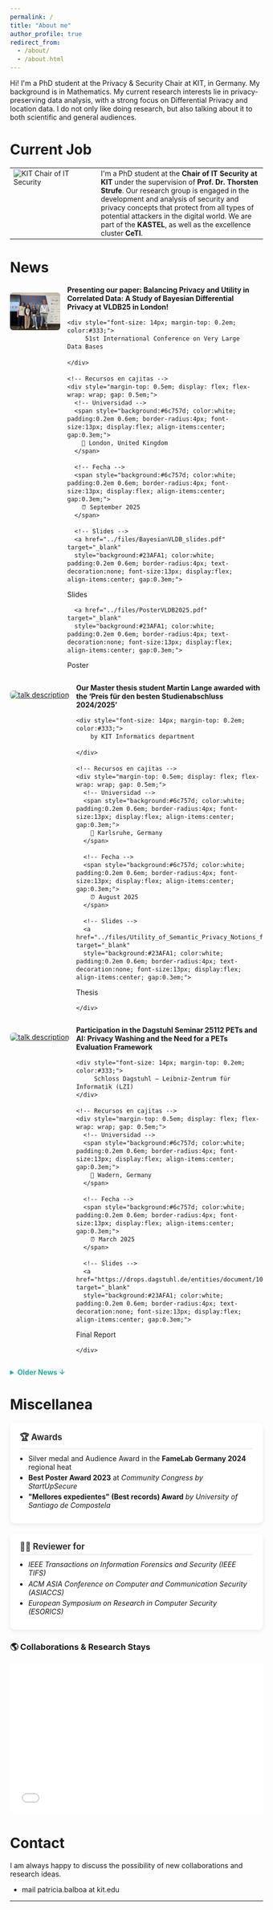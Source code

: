 ```yaml
---
permalink: /
title: "About me"
author_profile: true
redirect_from: 
  - /about/
  - /about.html
---
```


Hi! I'm a PhD student at the Privacy & Security Chair at KIT, in Germany. My background is in Mathematics. 
My current research interests lie in privacy-preserving data analysis, with a strong focus on Differential Privacy and location data.
I do not only like doing research, but also talking about it to both scientific and general audiences. 

Current Job
============
<div>
  <table>
    <tr>
      <td style="width:160px; vertical-align:top;">
        <img src="https://ps.tm.kit.edu/img/20231004_171032-cropped-4-Web_scaled.jpg" alt="KIT Chair of IT Security" width="150">
      </td>
      <td>
        I'm a PhD student at the <strong>Chair of IT Security at KIT</strong> under the supervision of 
        <strong>Prof. Dr. Thorsten Strufe</strong>. Our research group is engaged in the development and 
        analysis of security and privacy concepts that protect from all types of potential attackers in the digital world.  We are part of the 
        <strong>KASTEL</strong>, as well as the excellence cluster <strong>CeTI</strong>.
      </td>
    </tr>
  </table>
</div>


News
======
<!-- TALK -->
<div style="display: flex; align-items: flex-start; gap: 1em; margin-bottom: 1em; flex-wrap: wrap;">

  <!-- Columna izquierda: Q1 logo -->
  <a href="https://vldb.org/2025/" 
     title="talk description" target="_blank" rel="noopener noreferrer">
    <img src="../images/vldb_group.jpg" 
     alt="talk description" 
     style="width:100px; vertical-align: top; border-radius: 6px;">
  </a>

  <!-- Columna derecha: título y autores -->
  <div style="flex: 1; min-width: 250px;">
    <strong>
       Presenting our paper: Balancing Privacy and Utility in Correlated Data: A Study of Bayesian Differential Privacy
       at VLDB25 in London!
    </strong>

    <div style="font-size: 14px; margin-top: 0.2em; color:#333;">
         51st International Conference on Very Large Data Bases 

    </div>

    <!-- Recursos en cajitas -->
    <div style="margin-top: 0.5em; display: flex; flex-wrap: wrap; gap: 0.5em;">
      <!-- Universidad -->
      <span style="background:#6c757d; color:white; padding:0.2em 0.6em; border-radius:4px; font-size:13px; display:flex; align-items:center; gap:0.3em;">
        📍 London, United Kingdom 
      </span>

      <!-- Fecha -->
      <span style="background:#6c757d; color:white; padding:0.2em 0.6em; border-radius:4px; font-size:13px; display:flex; align-items:center; gap:0.3em;">
        ⏰ September 2025
      </span>

      <!-- Slides -->
      <a href="../files/BayesianVLDB_slides.pdf" target="_blank" 
      style="background:#23AFA1; color:white; padding:0.2em 0.6em; border-radius:4px; text-decoration:none; font-size:13px; display:flex; align-items:center; gap:0.3em;">
  Slides
</a>
<!-- Poster -->
      <a href="../files/PosterVLDB2025.pdf" target="_blank" 
      style="background:#23AFA1; color:white; padding:0.2em 0.6em; border-radius:4px; text-decoration:none; font-size:13px; display:flex; align-items:center; gap:0.3em;">
  Poster
</a>
    </div>
  </div>
</div>
<!-- END TALK -->

<!-- TALK -->
<div style="display: flex; align-items: flex-start; gap: 1em; margin-bottom: 1em; flex-wrap: wrap;">

  <!-- Columna izquierda: Q1 logo -->
  <a href="https://www.informatik.kit.edu/7054_14791.php" 
     title="talk description" target="_blank" rel="noopener noreferrer">
    <img src="https://media.licdn.com/dms/image/v2/D4E22AQHTFPS1a01A0w/feedshare-shrink_800/B4EZijW_LBHoAg-/0/1755087377454?e=1763596800&v=beta&t=ewAVkqZu-x95qNhaFnZiJn7mP-jVlkRsSf8Uv4ltggU" 
     alt="talk description" 
     style="width:100px; vertical-align: top; border-radius: 6px;">
  </a>

  <!-- Columna derecha: título y autores -->
  <div style="flex: 1; min-width: 250px;">
    <strong>
      Our Master thesis student Martin Lange awarded with the ‘Preis für den besten Studienabschluss 2024/2025’ 
    </strong>

    <div style="font-size: 14px; margin-top: 0.2em; color:#333;">
        by KIT Informatics department 

    </div>

    <!-- Recursos en cajitas -->
    <div style="margin-top: 0.5em; display: flex; flex-wrap: wrap; gap: 0.5em;">
      <!-- Universidad -->
      <span style="background:#6c757d; color:white; padding:0.2em 0.6em; border-radius:4px; font-size:13px; display:flex; align-items:center; gap:0.3em;">
        📍 Karlsruhe, Germany
      </span>

      <!-- Fecha -->
      <span style="background:#6c757d; color:white; padding:0.2em 0.6em; border-radius:4px; font-size:13px; display:flex; align-items:center; gap:0.3em;">
        ⏰ August 2025
      </span>

      <!-- Slides -->
      <a href="../files/Utility_of_Semantic_Privacy_Notions_for_Correlated_Data.pdf" target="_blank" 
      style="background:#23AFA1; color:white; padding:0.2em 0.6em; border-radius:4px; text-decoration:none; font-size:13px; display:flex; align-items:center; gap:0.3em;">
  Thesis
</a>

    </div>
  </div>
</div>
<!-- END TALK -->

<!-- TALK -->
<div style="display: flex; align-items: flex-start; gap: 1em; margin-bottom: 1em; flex-wrap: wrap;">

  <!-- Columna izquierda: Q1 logo -->
  <a href="https://www.dagstuhl.de/en/seminars/seminar-calendar/seminar-details/25112" 
     title="talk description" target="_blank" rel="noopener noreferrer">
    <img src="https://www.dagstuhl.de/storage/media/0006/6475/conversions/25112.03.l.jpg" 
     alt="talk description" 
     style="width:100px; vertical-align: top; border-radius: 6px;">
  </a>

  <!-- Columna derecha: título y autores -->
  <div style="flex: 1; min-width: 250px;">
    <strong>
      Participation in the  Dagstuhl Seminar 25112
PETs and AI: Privacy Washing and the Need for a PETs Evaluation Framework 
    </strong>

    <div style="font-size: 14px; margin-top: 0.2em; color:#333;">
         Schloss Dagstuhl – Leibniz-Zentrum für Informatik (LZI)
    </div>

    <!-- Recursos en cajitas -->
    <div style="margin-top: 0.5em; display: flex; flex-wrap: wrap; gap: 0.5em;">
      <!-- Universidad -->
      <span style="background:#6c757d; color:white; padding:0.2em 0.6em; border-radius:4px; font-size:13px; display:flex; align-items:center; gap:0.3em;">
        📍 Wadern, Germany
      </span>

      <!-- Fecha -->
      <span style="background:#6c757d; color:white; padding:0.2em 0.6em; border-radius:4px; font-size:13px; display:flex; align-items:center; gap:0.3em;">
        ⏰ March 2025
      </span>

      <!-- Slides -->
      <a href="https://drops.dagstuhl.de/entities/document/10.4230/DagRep.15.3.77" target="_blank" 
      style="background:#23AFA1; color:white; padding:0.2em 0.6em; border-radius:4px; text-decoration:none; font-size:13px; display:flex; align-items:center; gap:0.3em;">
  Final Report
</a>

    </div>
  </div>
</div>
<!-- END TALK -->

<!-- Older news colapsables -->
<details>
  <summary style="cursor:pointer; margin-top:0.8em; font-weight:bold; color:#23AFA1;">
    Older News ↓
  </summary>
 <!-- TALK -->
<div style="display: flex; align-items: flex-start; gap: 1em; margin-bottom: 1em; flex-wrap: wrap;">

  <!-- Columna izquierda: Q1 logo -->
  <a href="https://indico.global/event/6198/overview" 
     title="talk description" target="_blank" rel="noopener noreferrer">
    <img src="https://media.licdn.com/dms/image/v2/D4D10AQG5lEPt28-CWQ/image-shrink_800/image-shrink_800/0/1735207297459?e=1761055200&v=beta&t=TvhToGVBvFHNQGzlamdQVfTG83ZJK5bcUO0sjxePGbQ" 
     alt="talk description" 
     style="width:100px; vertical-align: top; border-radius: 6px;">
  </a>

  <!-- Columna derecha: título y autores -->
  <div style="flex: 1; min-width: 250px;">
    <strong>
       Invited Speaker to Peregrinando: International carrers in mathematics and physics workshop 
    </strong>

    <div style="font-size: 14px; margin-top: 0.2em; color:#333;">
         Centro de Investigación e Tecnoloxía Matemática de Galicia (CITMAga) and Instituto Galego de Física de Altas Enerxías (IGFAE)

    </div>

    <!-- Recursos en cajitas -->
    <div style="margin-top: 0.5em; display: flex; flex-wrap: wrap; gap: 0.5em;">
      <!-- Universidad -->
      <span style="background:#6c757d; color:white; padding:0.2em 0.6em; border-radius:4px; font-size:13px; display:flex; align-items:center; gap:0.3em;">
        📍 Santiago de Compostela, Spain
      </span>

      <!-- Fecha -->
      <span style="background:#6c757d; color:white; padding:0.2em 0.6em; border-radius:4px; font-size:13px; display:flex; align-items:center; gap:0.3em;">
        ⏰ December 2023
      </span>

      <!-- Slides -->
      <a href="../files/Peregrinando_2025-1.pdf" target="_blank" 
      style="background:#23AFA1; color:white; padding:0.2em 0.6em; border-radius:4px; text-decoration:none; font-size:13px; display:flex; align-items:center; gap:0.3em;">
  Slides 
</a>
    </div>
  </div>
</div>
  <!-- TALK -->
<div style="display: flex; align-items: flex-start; gap: 1em; margin-bottom: 1em; flex-wrap: wrap;">

  <!-- Columna izquierda: Q1 logo -->
  <a href="https://wissenswerkstadt.de/famelab" 
     title="talk description" target="_blank" rel="noopener noreferrer">
    <img src="https://ps.tm.kit.edu/img/News/Famelab%202024%20Gewinnerinnen_rdax_1024x682_98p.jpg" 
     alt="talk description" 
     style="width:100px; vertical-align: top; border-radius: 6px;">
  </a>

  <!-- Columna derecha: título y autores -->
  <div style="flex: 1; min-width: 250px;">
    <strong>
       Audience Award & Silver Medal at FameLab Regional Competition
    </strong>

    <div style="font-size: 14px; margin-top: 0.2em; color:#333;">
         FameLab Regional Heat 

    </div>

    <!-- Recursos en cajitas -->
    <div style="margin-top: 0.5em; display: flex; flex-wrap: wrap; gap: 0.5em;">
      <!-- Universidad -->
      <span style="background:#6c757d; color:white; padding:0.2em 0.6em; border-radius:4px; font-size:13px; display:flex; align-items:center; gap:0.3em;">
        📍 Karlsruhe, Germany 
      </span>

      <!-- Fecha -->
      <span style="background:#6c757d; color:white; padding:0.2em 0.6em; border-radius:4px; font-size:13px; display:flex; align-items:center; gap:0.3em;">
        ⏰ April 2024
      </span>

      <!-- Slides -->
      <a href="https://www.youtube.com/watch?v=e0eyQMQ2fvU" target="_blank" 
      style="background:#23AFA1; color:white; padding:0.2em 0.6em; border-radius:4px; text-decoration:none; font-size:13px; display:flex; align-items:center; gap:0.3em;">
  Youtube Video
</a>
    </div>
  </div>
</div>

 <!-- TALK -->
<div style="display: flex; align-items: flex-start; gap: 1em; margin-bottom: 1em; flex-wrap: wrap;">

  <!-- Columna izquierda: Q1 logo -->
  <a href="https://kit-gruenderschmiede.de/en/service/community-congress-by-startupsecure/" 
     title="talk description" target="_blank" rel="noopener noreferrer">
    <img src="https://media.licdn.com/dms/image/v2/D4E22AQEfhYmBvA7OIQ/feedshare-shrink_800/feedshare-shrink_800/0/1684329611096?e=1763596800&v=beta&t=8yAUXx_HXrA7a1SQCct7BdodpQoyd7WZ4LZfsVusEbI" 
     alt="talk description" 
     style="width:100px; vertical-align: top; border-radius: 6px;">
  </a>

  <!-- Columna derecha: título y autores -->
  <div style="flex: 1; min-width: 250px;">
    <strong>
       Best Poster Award 2023
    </strong>

    <div style="font-size: 14px; margin-top: 0.2em; color:#333;">
         Community Congress by Startupsecure 
    </div>

    <!-- Recursos en cajitas -->
    <div style="margin-top: 0.5em; display: flex; flex-wrap: wrap; gap: 0.5em;">
      <!-- Universidad -->
      <span style="background:#6c757d; color:white; padding:0.2em 0.6em; border-radius:4px; font-size:13px; display:flex; align-items:center; gap:0.3em;">
        📍 Karlsruhe, Germany 
      </span>

      <!-- Fecha -->
      <span style="background:#6c757d; color:white; padding:0.2em 0.6em; border-radius:4px; font-size:13px; display:flex; align-items:center; gap:0.3em;">
        ⏰ May 2023
      </span>
    </div>
  </div>
</div>
</details>

<style>
.news-item {
  display: flex;
  align-items: flex-start;
  gap: 1em;
  margin-bottom: 1em;
  flex-wrap: wrap;
}
</style>

<style>
.miscel-container {
  display: grid;
  grid-template-columns: repeat(auto-fit, minmax(300px, 1fr));
  gap: 1.2rem;
  margin-top: 1em;
}

.miscel-card {
  background: #fff;
  border-radius: 10px;
  box-shadow: 0 3px 8px rgba(0, 0, 0, 0.08);
  padding: 1.2em 1.4em;
  transition: transform 0.25s ease, box-shadow 0.25s ease;
}

.miscel-card:hover {
  transform: translateY(-4px);
  box-shadow: 0 6px 14px rgba(0, 0, 0, 0.12);
}

.miscel-card h3 {
  border-bottom: 2px solid #eee;
  padding-bottom: 0.3em;
  margin-top: 0;
  margin-bottom: 0.6em;
  font-size: 1.05rem;
  color: #333;
}

.miscel-card ul {
  margin: 0.4em 0 0.8em 1.2em;
  padding: 0;
}

.miscel-card li {
  margin-bottom: 0.3em;
}

.miscel-card p {
  margin-left: 1.2em;
  font-size: 0.95rem;
}
</style>


Miscellanea
======

<div class="miscel-container">

  <div class="miscel-card">
    <h3>🏆 Awards</h3>
    <ul>
      <li>Silver medal and Audience Award in the <strong>FameLab Germany 2024</strong> regional heat</li>
      <li><strong>Best Poster Award 2023</strong> at <em>Community Congress by StartUpSecure</em></li>
      <li> <strong>"Mellores expedientes" (Best records) Award</strong>  <em> by University of Santiago de Compostela</em></li>
    </ul>
  </div>

  <div class="miscel-card">
    <h3>🧑‍💻 Reviewer for</h3>
    <ul>
      <li><em>IEEE Transactions on Information Forensics and Security (IEEE TIFS)</em></li>
      <li><em>ACM ASIA Conference on Computer and Communication Security (ASIACCS)</em></li>
      <li><em>European Symposium on Research in Computer Security (ESORICS)</em></li>
    </ul>
  </div>
 </div>


 <h3> 🌎 Collaborations & Research Stays</h3>
<!-- secret edit link: https://umap.openstreetmap.fr/en/map/anonymous-edit/1295508:ekt066q4--zlnzkGDDw1Q_ayi1dh-Bu-SMc4c5xJiMo-->
<div>
<iframe width="100%" height="300px" frameborder="0" allowfullscreen allow="geolocation" src="//umap.openstreetmap.fr/en/map/collaborations_1295508?scaleControl=false&miniMap=false&scrollWheelZoom=false&zoomControl=true&editMode=disabled&moreControl=false&searchControl=null&tilelayersControl=null&embedControl=null&datalayersControl=true&onLoadPanel=none&captionBar=false&captionMenus=false&homeControl=false#5/42.066/-1.230"></iframe>
</div>

Contact
======
I am always happy to discuss the possibility of new collaborations and research ideas.
  - mail patricia.balboa at kit.edu
  
------

